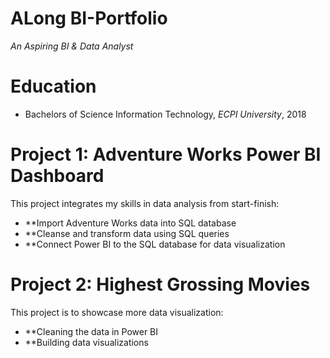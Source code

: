 # ALong BI-Portfolio
*An Aspiring BI & Data Analyst*

# Education
* Bachelors of Science Information Technology, *ECPI University*, 2018

# Project 1: Adventure Works Power BI Dashboard

This project integrates my skills in data analysis from start-finish:
* **Import Adventure Works data into SQL database
* **Cleanse and transform data using SQL queries
* **Connect Power BI to the SQL database for data visualization

# Project 2: Highest Grossing Movies

This project is to showcase more data visualization:
* **Cleaning the data in Power BI
* **Building data visualizations 
